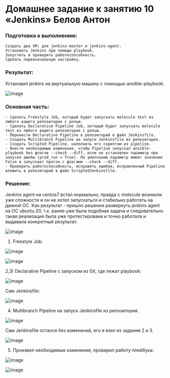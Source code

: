 # Домашнее задание к занятию 10 «Jenkins» Белов Антон

### Подготовка к выполнению:

```
Создать два VM: для jenkins-master и jenkins-agent.
Установить Jenkins при помощи playbook.
Запустить и проверить работоспособность.
Сделать первоначальную настройку.
```

### Результат: 

Установил jenkins на виртуальную машину с помощью ansible-playbook:

![image](https://github.com/Belovant/09-ci/assets/107868869/53ef6f33-dc9a-493c-8780-4c0635aeeb8a)

### Основная часть:

```
- Сделать Freestyle Job, который будет запускать molecule test из любого вашего репозитория с ролью.
- Сделать Declarative Pipeline Job, который будет запускать molecule test из любого вашего репозитория с ролью.
- Перенести Declarative Pipeline в репозиторий в файл Jenkinsfile.
- Создать Multibranch Pipeline на запуск Jenkinsfile из репозитория.
- Создать Scripted Pipeline, наполнить его скриптом из pipeline.
- Внести необходимые изменения, чтобы Pipeline запускал ansible-playbook без флагов --check --diff, если не установлен параметр при запуске джобы (prod_run = True). По умолчанию параметр имеет значение False и запускает прогон с флагами --check --diff.
- Проверить работоспособность, исправить ошибки, исправленный Pipeline вложить в репозиторий в файл ScriptedJenkinsfile.
```

### Решение:

Jenkins agent на centos7 встал нормально, правда с molecule возникли уже сложности и он не хотел запускаться и стабильно работать на данной ОС. Как результат - пришло решение развернуть jenkins agent на ОС ubuntu 20, т.к. ранее уже была подобная задача и следовательно такая реализация была уже протестирована и точно работала и выдавала конкретный результат.

![image](https://github.com/Belovant/09-ci/assets/107868869/449d90b8-7461-4716-9698-03844cda9741)

1) Freestyle Job:

![image](https://github.com/Belovant/09-ci/assets/107868869/ea1b6d5e-00cf-409f-bfb7-5a5a8d109afe)

![image](https://github.com/Belovant/09-ci/assets/107868869/e89d2544-703f-4a21-b84d-4dbd8aacc95b)

2,3) Declarative Pipeline с запуском из Git, где лежат playbook:

![image](https://github.com/Belovant/09-ci/assets/107868869/c60381ea-2681-4176-a77f-60b4b06e3029)

Сам Jenkinsfile:

![image](https://github.com/Belovant/09-ci/assets/107868869/e6d1f942-d98c-4731-bf7e-9aaf4a2d34b1)

4) Multibranch Pipeline на запуск Jenkinsfile из репозитория:

![image](https://github.com/Belovant/09-ci/assets/107868869/5d7d388f-d040-4f39-8c79-3c61f3d03f1c)

Сам Jenkinsfile остался без изменений, его я взял из задания 2 и 3. 

![image](https://github.com/Belovant/09-ci/assets/107868869/3ed16b10-432d-4a80-a728-0cd10045cbd2)

5) Произвел необходимые изменения, проверил работу плейбука:

![image](https://github.com/Belovant/09-ci/assets/107868869/73b7a0d5-ecf1-4dd6-b75d-92a676237456)

![image](https://github.com/Belovant/09-ci/assets/107868869/c0c46dac-1b26-482f-a58c-18d623c60551)
